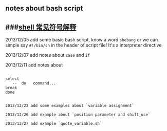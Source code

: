 ## notes about bash script

###[shell 常见符号解释](https://github.com/zs1621/bashStudy/wiki/shell%E5%B8%B8%E7%94%A8%E7%AC%A6%E5%8F%B7%E8%A7%A3%E9%87%8A)
--------------------

2013/12/05 add some basic bash script, know a word `shebang` or we can simple say `#!/bin/sh` in the header of script file! It's a interpreter directive


2013/12/07 add notes about `case` and `if`

2013/12/11 add notes about 
 > ```
    select   
       --  do   command...  
    break  
    done  
   ```

2013/12/22 add some examples about `variable assignment`

2013/12/26 add example about `position parameter and shift_use`

2013/12/27 add example `quote_variable.sh`
